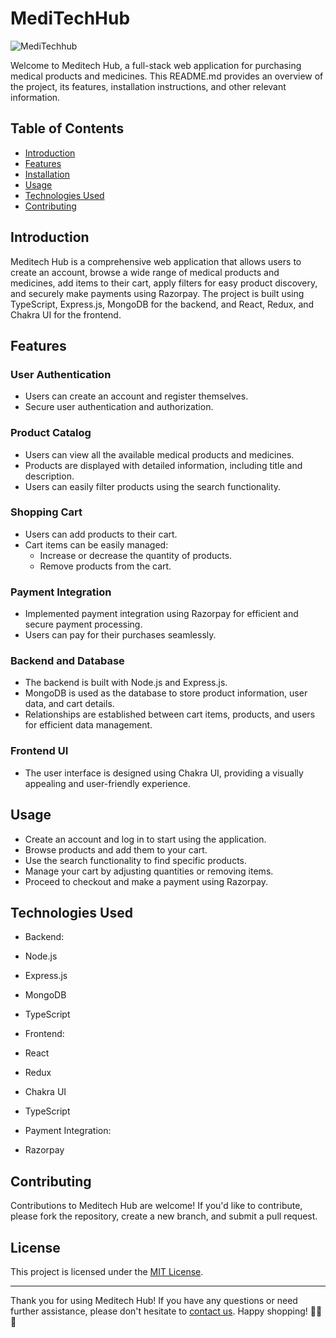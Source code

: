 # MediTechHub

![MediTechhub](https://github.com/shaikhshahbaz4022/MediTechHub/assets/119395145/714c7ae4-4850-4d65-ad97-faff94378204)

Welcome to Meditech Hub, a full-stack web application for purchasing medical products and medicines. This README.md provides an overview of the project, its features, installation instructions, and other relevant information.

## Table of Contents

- [Introduction](#introduction)
- [Features](#features)
- [Installation](#installation)
- [Usage](#usage)
- [Technologies Used](#technologies-used)
- [Contributing](#contributing)

## Introduction

Meditech Hub is a comprehensive web application that allows users to create an account, browse a wide range of medical products and medicines, add items to their cart, apply filters for easy product discovery, and securely make payments using Razorpay. The project is built using TypeScript, Express.js, MongoDB for the backend, and React, Redux, and Chakra UI for the frontend.

## Features

### User Authentication

- Users can create an account and register themselves.
- Secure user authentication and authorization.

### Product Catalog

- Users can view all the available medical products and medicines.
- Products are displayed with detailed information, including title and description.
- Users can easily filter products using the search functionality.

### Shopping Cart

- Users can add products to their cart.
- Cart items can be easily managed:
  - Increase or decrease the quantity of products.
  - Remove products from the cart.

### Payment Integration

- Implemented payment integration using Razorpay for efficient and secure payment processing.
- Users can pay for their purchases seamlessly.

### Backend and Database

- The backend is built with Node.js and Express.js.
- MongoDB is used as the database to store product information, user data, and cart details.
- Relationships are established between cart items, products, and users for efficient data management.

### Frontend UI

- The user interface is designed using Chakra UI, providing a visually appealing and user-friendly experience.

## Usage

- Create an account and log in to start using the application.
- Browse products and add them to your cart.
- Use the search functionality to find specific products.
- Manage your cart by adjusting quantities or removing items.
- Proceed to checkout and make a payment using Razorpay.

## Technologies Used

- Backend:
- Node.js
- Express.js
- MongoDB
- TypeScript

- Frontend:
- React
- Redux
- Chakra UI
- TypeScript

- Payment Integration:
- Razorpay

## Contributing

Contributions to Meditech Hub are welcome! If you'd like to contribute, please fork the repository, create a new branch, and submit a pull request.

## License

This project is licensed under the [MIT License](LICENSE).

---

Thank you for using Meditech Hub! If you have any questions or need further assistance, please don't hesitate to [contact us](mailto:shaikhshahbaz4022@gmail.com). Happy shopping! 🏥💊🛒
